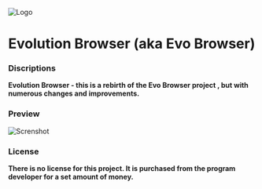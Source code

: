 ![Logo](https://github.com/dmitrylaas/Evolution-Browser/blob/master/Art/logo.png)

# Evolution Browser (aka Evo Browser)

### Discriptions
**Evolution Browser - this is a rebirth of the Evo Browser project , but with numerous changes and improvements.**

### Preview
![Screnshot](https://github.com/dmitrylaas/Evolution-Browser/blob/master/Art/banner.jpg)

### License
**There is no license for this project. It is purchased from the program developer for a set amount of money.**

